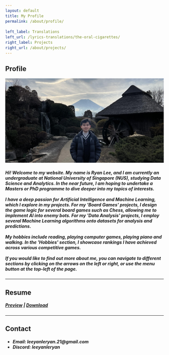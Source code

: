 ```yaml
---
layout: default
title: My Profile
permalink: /about/profile/

left_label: Translations
left_url: /lyrics-translations/the-oral-cigarettes/
right_label: Projects
right_url: /about/projects/
---
```


<!-- !PAGE CONTENT! -->
<div id="page-about" class="w3-main" >
  <section id="profile" class="w3-container">
    <h2><b>Profile</b></h2>
    <img src="/assets/img/mt_fuji.jpg" alt="Mt Fuji">
    <h5>
      Hi! Welcome to my website. My name is Ryan Lee, and I am currently an undergraduate at National University of Singapore (NUS), studying
      Data Science and Analytics. In the near future, I am hoping to undertake a Masters or PhD programme to dive deeper into my topics of interests.
      <br><br>
      I have a deep passion for Artificial Intelligence and Machine Learning, which I explore in my projects. For my 'Board Games' projects, I design the
      game logic for several board games such as Chess, allowing me to implement AI into enemy bots. For my 'Data Analysis' projects, I employ several 
      Machine Learning algorithms onto datasets for analysis and predictions.
      <br><br>
      My hobbies include reading, playing computer games, playing piano and walking. In the 'Hobbies' section, I showcase rankings I have achieved 
      across various competitive games.
      <br><br>
      If you would like to find out more about me, you can navigate to different sections by clicking on the arrows on the left or right, or use the
      menu button at the top-left of the page.
    </h5>
  </section>
  
  <hr class="hr-main-body">

  <section id="resume" class="w3-container">
    <h2><b>Resume</b></h2>
    <p><h5>
      <a href="/assets/pdf/resume.pdf" target="_blank" rel="noopener noreferrer">Preview</a> |
      <a href="/assets/pdf/resume.pdf" download>Download</a>
    </h5></p>
  </section>

  <hr class="hr-main-body">

  <section id="contact" class="w3-container">
    <h2><b>Contact</b></h2>
    <ul><h5>
      <li>Email: leeyanleryan.21@gmail.com</li>
      <li>Discord: leeyanleryan</li>
    </h5></ul>
  </section>
</div>

